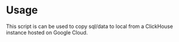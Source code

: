 # Usage

This script is can be used to copy sql/data to local from a ClickHouse instance hosted on Google Cloud.
